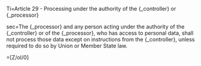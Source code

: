 Ti=Article 29 - Processing under the authority of the {_controller} or {_processor}

sec=The {_processor} and any person acting under the authority of the {_controller} or of the {_processor}, who has access to personal data, shall not process those data except on instructions from the {_controller}, unless required to do so by Union or Member State law.

=[Z/ol/0]
